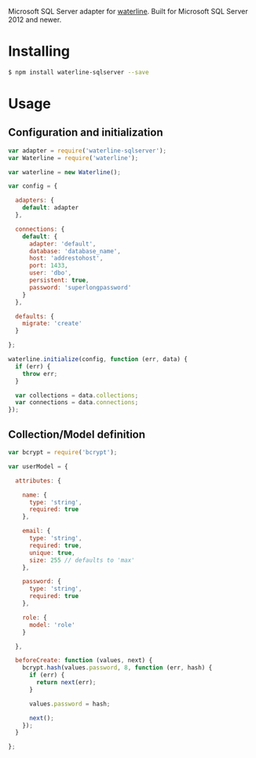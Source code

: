 Microsoft SQL Server adapter for [waterline](https://github.com/balderdashy/waterline). Built for Microsoft SQL Server 2012 and newer.

# Installing

```sh
$ npm install waterline-sqlserver --save
```

# Usage
## Configuration and initialization

```js
var adapter = require('waterline-sqlserver');
var Waterline = require('waterline');

var waterline = new Waterline();

var config = {

  adapters: {
    default: adapter
  },

  connections: {
    default: {
      adapter: 'default',
      database: 'database_name',
      host: 'addrestohost',
      port: 1433,
      user: 'dbo',
      persistent: true,
      password: 'superlongpassword'
    }
  },

  defaults: {
    migrate: 'create'
  }

};

waterline.initialize(config, function (err, data) {
  if (err) {
    throw err;
  }

  var collections = data.collections;
  var connections = data.connections;
});
```

## Collection/Model definition

```js
var bcrypt = require('bcrypt');

var userModel = {

  attributes: {

    name: {
      type: 'string',
      required: true
    },

    email: {
      type: 'string',
      required: true,
      unique: true,
      size: 255 // defaults to 'max'
    },

    password: {
      type: 'string',
      required: true
    },

    role: {
      model: 'role'
    }

  },

  beforeCreate: function (values, next) {
    bcrypt.hash(values.password, 8, function (err, hash) {
      if (err) {
        return next(err);
      }

      values.password = hash;

      next();
    });
  }

};
```
